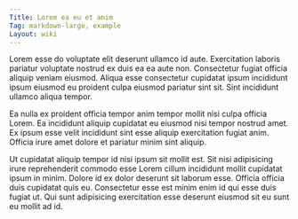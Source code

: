 ```yaml
---
Title: Lorem ea eu et anim
Tag: markdown-large, example
Layout: wiki
---
```

Lorem esse do voluptate elit deserunt ullamco id aute. Exercitation laboris pariatur voluptate nostrud ex duis ea ea aute non. Consectetur fugiat officia aliquip veniam eiusmod. Aliqua esse consectetur cupidatat ipsum incididunt ipsum eiusmod eu proident culpa eiusmod pariatur sint sit. Sint incididunt ullamco aliqua tempor.

Ea nulla ex proident officia tempor anim tempor mollit nisi culpa officia Lorem. Ea incididunt aliquip cupidatat eu eiusmod nisi tempor nostrud amet. Ex ipsum esse velit incididunt sint esse aliquip exercitation fugiat anim. Officia irure amet dolore et pariatur minim sint aliquip.

Ut cupidatat aliquip tempor id nisi ipsum sit mollit est. Sit nisi adipisicing irure reprehenderit commodo esse Lorem cillum incididunt mollit cupidatat ipsum in minim. Dolore id ex dolor deserunt sit laborum esse. Officia officia duis cupidatat quis eu. Consectetur esse est minim enim id qui esse duis fugiat ut. Qui sunt adipisicing exercitation esse deserunt eiusmod sit eu sunt eu mollit ad id.